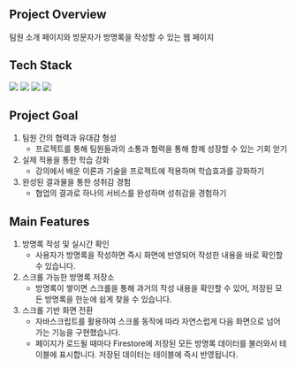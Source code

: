 ## Project Overview
팀원 소개 페이지와 방문자가 방명록을 작성할 수 있는 웹 페이지

## Tech Stack
<img src="https://img.shields.io/badge/HTML-007396?style=flat-square&logo=HTML&logoColor=white"/> <img src="https://img.shields.io/badge/CSS-4479A1?style=flat-square&logo=CSS&logoColor=white"/> <img src="https://img.shields.io/badge/JavaScript-FF6C37?style=flat-square&logo=JavaScript&logoColor=white"/> <img src="https://img.shields.io/badge/Firebase-6DB33F?style=flat-square&logo=Firebase&logoColor=white"/>

## Project Goal
1. 팀원 간의 협력과 유대감 형성
    - 프로젝트를 통해 팀원들과의 소통과 협력을 통해 함께 성장할 수 있는 기회 얻기
2. 실제 적용을 통한 학습 강화
    - 강의에서 배운 이론과 기술을 프로젝트에 적용하며 학습효과를 강화하기
3. 완성된 결과물을 통한 성취감 경험
    - 협업의 결과로 하나의 서비스를 완성하며 성취감을 경험하기

## Main Features
1. 방명록 작성 및 실시간 확인
    - 사용자가 방명록을 작성하면 즉시 화면에 반영되어 작성한 내용을 바로 확인할 수 있습니다.
2. 스크롤 가능한 방명록 저장소
    - 방명록이 쌓이면 스크롤을 통해 과거의 작성 내용을 확인할 수 있어, 저장된 모든 방명록을 한눈에 쉽게 찾을 수 있습니다.
3. 스크롤 기반 화면 전환
    - 자바스크립트를 활용하여 스크롤 동작에 따라 자연스럽게 다음 화면으로 넘어가는 기능을 구현했습니다.
    - 페이지가 로드될 때마다 Firestore에 저장된 모든 방명록 데이터를 불러와서 테이블에 표시합니다. 저장된 데이터는 테이블에 즉시 반영됩니다.
